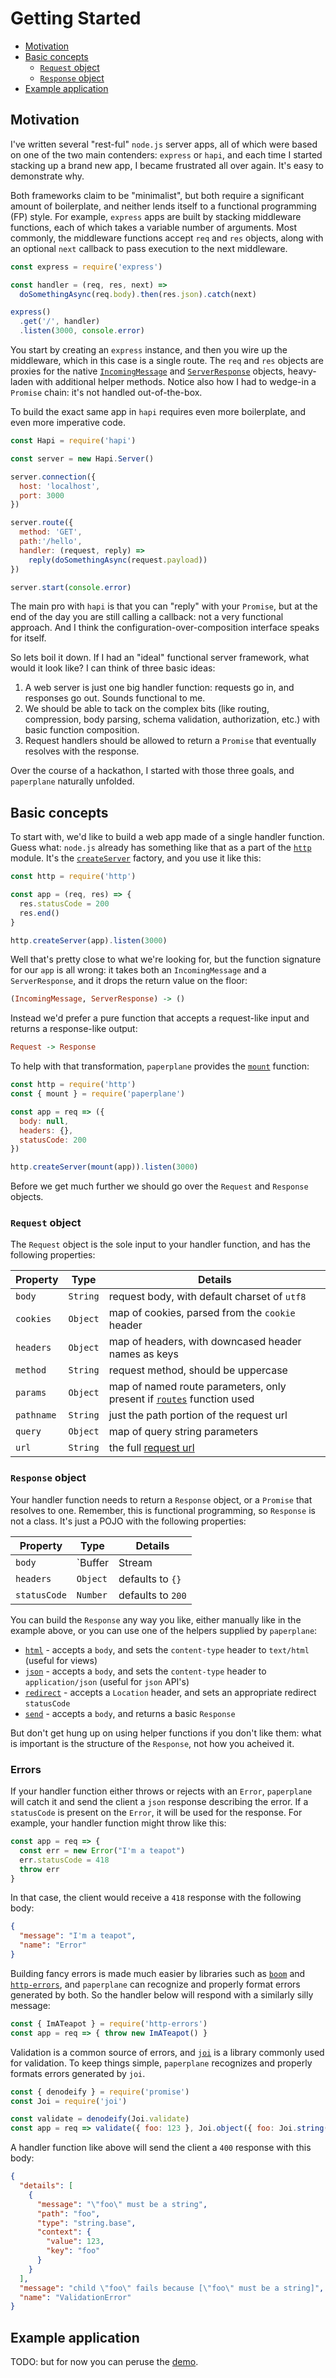 # Getting Started

- [Motivation](#motivation)
- [Basic concepts](#basic-concepts)
  - [`Request` object](#request-object)
  - [`Response` object](#response-object)
- [Example application](#example-application)

## Motivation

I've written several "rest-ful" `node.js` server apps, all of which were based on one of the two main contenders: `express` or `hapi`, and each time I started stacking up a brand new app, I became frustrated all over again.  It's easy to demonstrate why.

Both frameworks claim to be "minimalist", but both require a significant amount of boilerplate, and neither lends itself to a functional programming (FP) style.  For example, `express` apps are built by stacking middleware functions, each of which takes a variable number of arguments.  Most commonly, the middleware functions accept `req` and `res` objects, along with an optional `next` callback to pass execution to the next middleware.

```js
const express = require('express')

const handler = (req, res, next) =>
  doSomethingAsync(req.body).then(res.json).catch(next)

express()
  .get('/', handler)
  .listen(3000, console.error)
```

You start by creating an `express` instance, and then you wire up the middleware, which in this case is a single route.  The `req` and `res` objects are proxies for the native [`IncomingMessage`](http://devdocs.io/node/http#http_class_http_incomingmessage) and [`ServerResponse`](http://devdocs.io/node/http#http_class_http_serverresponse) objects, heavy-laden with additional helper methods.  Notice also how I had to wedge-in a `Promise` chain: it's not handled out-of-the-box.

To build the exact same app in `hapi` requires even more boilerplate, and even more imperative code.

```js
const Hapi = require('hapi')

const server = new Hapi.Server()

server.connection({
  host: 'localhost',
  port: 3000
})

server.route({
  method: 'GET',
  path:'/hello',
  handler: (request, reply) =>
    reply(doSomethingAsync(request.payload))
})

server.start(console.error)
```

The main pro with `hapi` is that you can "reply" with your `Promise`, but at the end of the day you are still calling a callback: not a very functional approach.  And I think the configuration-over-composition interface speaks for itself.

So lets boil it down.  If I had an "ideal" functional server framework, what would it look like?  I can think of three basic ideas:

1.  A web server is just one big handler function: requests go in, and responses go out.  Sounds functional to me.
2.  We should be able to tack on the complex bits (like routing, compression, body parsing, schema validation, authorization, etc.) with basic function composition.
3.  Request handlers should be allowed to return a `Promise` that eventually resolves with the response.

Over the course of a hackathon, I started with those three goals, and `paperplane` naturally unfolded.

## Basic concepts

To start with, we'd like to build a web app made of a single handler function.  Guess what: `node.js` already has something like that as a part of the [`http`](http://devdocs.io/node/http) module.  It's the [`createServer`](http://devdocs.io/node/http#http_http_createserver_requestlistener) factory, and you use it like this:

```js
const http = require('http')

const app = (req, res) => {
  res.statusCode = 200
  res.end()
}

http.createServer(app).listen(3000)
```

Well that's pretty close to what we're looking for, but the function signature for our `app` is all wrong: it takes both an `IncomingMessage` and a `ServerResponse`, and it drops the return value on the floor:

```haskell
(IncomingMessage, ServerResponse) -> ()
```

Instead we'd prefer a pure function that accepts a request-like input and returns a response-like output:

```haskell
Request -> Response
```

To help with that transformation, `paperplane` provides the [`mount`](https://github.com/articulate/paperplane/blob/master/docs/API.md#mount) function:

```js
const http = require('http')
const { mount } = require('paperplane')

const app = req => ({
  body: null,
  headers: {},
  statusCode: 200
})

http.createServer(mount(app)).listen(3000)
```

Before we get much further we should go over the `Request` and `Response` objects.

### `Request` object

The `Request` object is the sole input to your handler function, and has the following properties:

| Property | Type | Details |
| -------- | ---- | ------- |
| `body` | `String` | request body, with default charset of `utf8` |
| `cookies` | `Object` | map of cookies, parsed from the `cookie` header |
| `headers` | `Object` | map of headers, with downcased header names as keys |
| `method` | `String` | request method, should be uppercase |
| `params` | `Object` | map of named route parameters, only present if [`routes`](https://github.com/articulate/paperplane/blob/master/docs/API.md#routes) function used |
| `pathname` | `String` | just the path portion of the request url |
| `query` | `Object` | map of query string parameters |
| `url` | `String` | the full [request url](http://devdocs.io/node/http#http_message_url) |

### `Response` object

Your handler function needs to return a `Response` object, or a `Promise` that resolves to one.  Remember, this is functional programming, so `Response` is not a class.  It's just a POJO with the following properties:

| Property | Type | Details |
| -------- | ---- | ------- |
| `body` | `Buffer | Stream | String` | can also be falsy for an empty body |
| `headers` | `Object` | defaults to `{}` |
| `statusCode` | `Number` | defaults to `200` |

You can build the `Response` any way you like, either manually like in the example above, or you can use one of the helpers supplied by `paperplane`:

- [`html`](https://github.com/articulate/paperplane/blob/master/docs/API.md#html) - accepts a `body`, and sets the `content-type` header to `text/html` (useful for views)
- [`json`](https://github.com/articulate/paperplane/blob/master/docs/API.md#json) - accepts a `body`, and sets the `content-type` header to `application/json` (useful for `json` API's)
- [`redirect`](https://github.com/articulate/paperplane/blob/master/docs/API.md#redirect) - accepts a `Location` header, and sets an appropriate redirect `statusCode`
- [`send`](https://github.com/articulate/paperplane/blob/master/docs/API.md#send) - accepts a `body`, and returns a basic `Response`

But don't get hung up on using helper functions if you don't like them: what is important is the structure of the `Response`, not how you acheived it.

### Errors

If your handler function either throws or rejects with an `Error`, `paperplane` will catch it and send the client a `json` response describing the error.  If a `statusCode` is present on the `Error`, it will be used for the response.  For example, your handler function might throw like this:

```js
const app = req => {
  const err = new Error("I'm a teapot")
  err.statusCode = 418
  throw err
}
```

In that case, the client would receive a `418` response with the following body:

```json
{
  "message": "I'm a teapot",
  "name": "Error"
}
```

Building fancy errors is made much easier by libraries such as [`boom`](https://www.npmjs.com/package/boom) and [`http-errors`](https://www.npmjs.com/package/http-errors), and `paperplane` can recognize and properly format errors generated by both.  So the handler below will respond with a similarly silly message:

```js
const { ImATeapot } = require('http-errors')
const app = req => { throw new ImATeapot() }
```

Validation is a common source of errors, and [`joi`](https://www.npmjs.com/package/joi) is a library commonly used for validation.  To keep things simple, `paperplane` recognizes and properly formats errors generated by `joi`.

```js
const { denodeify } = require('promise')
const Joi = require('joi')

const validate = denodeify(Joi.validate)
const app = req => validate({ foo: 123 }, Joi.object({ foo: Joi.string() }))
```

A handler function like above will send the client a `400` response with this body:

```json
{
  "details": [
    {
      "message": "\"foo\" must be a string",
      "path": "foo",
      "type": "string.base",
      "context": {
        "value": 123,
        "key": "foo"
      }
    }
  ],
  "message": "child \"foo\" fails because [\"foo\" must be a string]",
  "name": "ValidationError"
}
```

## Example application

TODO: but for now you can peruse the [demo](https://github.com/articulate/paperplane/blob/master/demo).
